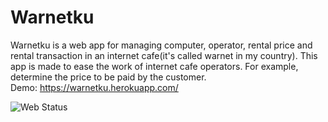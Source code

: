 # Warnetku

Warnetku is a web app for managing computer, operator, rental price and
rental transaction in an internet cafe(it's called warnet in my country).
This app is made to ease the work of internet cafe operators. For example,
determine the price to be paid by the customer.  
Demo: https://warnetku.herokuapp.com/

![Web Status](https://img.shields.io/website.svg?url=https://warnetku.herokuapp.com&style=for-the-badge)
